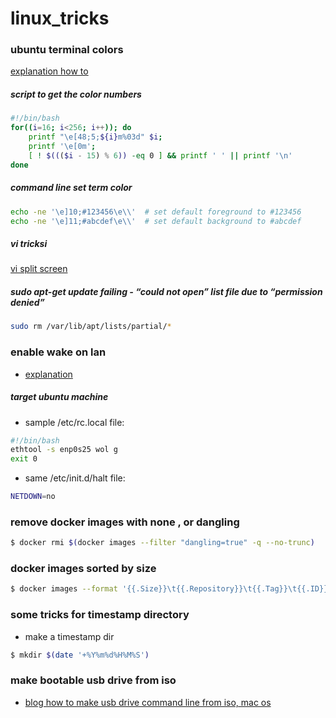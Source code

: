 # linux_tricks

### ubuntu terminal colors
[explanation how to](https://askubuntu.com/questions/558280/changing-colour-of-text-and-background-of-terminal)</br>


##### script to get the color numbers
```bash
#!/bin/bash
for((i=16; i<256; i++)); do
    printf "\e[48;5;${i}m%03d" $i;
    printf '\e[0m';
    [ ! $((($i - 15) % 6)) -eq 0 ] && printf ' ' || printf '\n'
done
```

##### command line set term color
```bash
echo -ne '\e]10;#123456\e\\'  # set default foreground to #123456
echo -ne '\e]11;#abcdef\e\\'  # set default background to #abcdef
```

##### vi tricksi</br>

[vi split screen](http://www.microshell.com/programming/quick-tips/split-screen-in-vi/)

##### sudo apt-get update failing - “could not open” list file due to “permission denied”</br>
```bash
sudo rm /var/lib/apt/lists/partial/*
```

### enable wake on lan
* [explanation](http://ubuntuguide.net/remotely-turn-on-ubuntu-from-lan)

##### target ubuntu machine
* sample /etc/rc.local file:
```bash
#!/bin/bash
ethtool -s enp0s25 wol g
exit 0
```
* same /etc/init.d/halt file:
```bash
NETDOWN=no
```

### remove docker images with none , or dangling
 ```bash
$ docker rmi $(docker images --filter "dangling=true" -q --no-trunc)
```
### docker images sorted by size
```bash
$ docker images --format '{{.Size}}\t{{.Repository}}\t{{.Tag}}\t{{.ID}}' | sed 's/ //' | sort -h -r
```

### some tricks for timestamp directory
* make a timestamp dir
```bash
$ mkdir $(date '+%Y%m%d%H%M%S')
```


### make bootable usb drive from iso ###
* [blog how to make usb drive command line from iso, mac os](https://www.lewan.com/blog/2012/02/10/making-a-bootable-usb-stick-on-an-apple-mac-os-x-from-an-iso)
